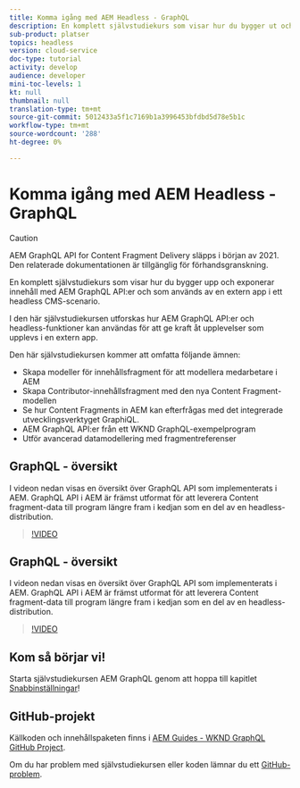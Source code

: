 ```yaml
---
title: Komma igång med AEM Headless - GraphQL
description: En komplett självstudiekurs som visar hur du bygger ut och visar innehåll med hjälp AEM GraphQL API:er.
sub-product: platser
topics: headless
version: cloud-service
doc-type: tutorial
activity: develop
audience: developer
mini-toc-levels: 1
kt: null
thumbnail: null
translation-type: tm+mt
source-git-commit: 5012433a5f1c7169b1a3996453bfdbd5d78e5b1c
workflow-type: tm+mt
source-wordcount: '288'
ht-degree: 0%

---
```



# Komma igång med AEM Headless - GraphQL

>[!CAUTION]
>
> AEM GraphQL API for Content Fragment Delivery släpps i början av 2021.
> Den relaterade dokumentationen är tillgänglig för förhandsgranskning.

En komplett självstudiekurs som visar hur du bygger upp och exponerar innehåll med AEM GraphQL API:er och som används av en extern app i ett headless CMS-scenario.

I den här självstudiekursen utforskas hur AEM GraphQL API:er och headless-funktioner kan användas för att ge kraft åt upplevelser som upplevs i en extern app.

Den här självstudiekursen kommer att omfatta följande ämnen:

* Skapa modeller för innehållsfragment för att modellera medarbetare i AEM
* Skapa Contributor-innehållsfragment med den nya Content Fragment-modellen
* Se hur Content Fragments in AEM kan efterfrågas med det integrerade utvecklingsverktyget GraphiQL.
* AEM GraphQL API:er från ett WKND GraphQL-exempelprogram
* Utför avancerad datamodellering med fragmentreferenser

## GraphQL - översikt

I videon nedan visas en översikt över GraphQL API som implementerats i AEM. GraphQL API i AEM är främst utformat för att leverera Content fragment-data till program längre fram i kedjan som en del av en headless-distribution.

>[!VIDEO](https://video.tv.adobe.com/v/328618/?quality=12&learn=on)

## GraphQL - översikt

I videon nedan visas en översikt över GraphQL API som implementerats i AEM. GraphQL API i AEM är främst utformat för att leverera Content fragment-data till program längre fram i kedjan som en del av en headless-distribution.

>[!VIDEO](https://video.tv.adobe.com/v/328618/?quality=12&learn=on)

## Kom så börjar vi!

Starta självstudiekursen AEM GraphQL genom att hoppa till kapitlet [Snabbinställningar](./setup.md)!

## GitHub-projekt

Källkoden och innehållspaketen finns i [AEM Guides - WKND GraphQL GitHub Project](https://github.com/adobe/aem-guides-wknd-graphql).

Om du har problem med självstudiekursen eller koden lämnar du ett [GitHub-problem](https://github.com/adobe/aem-guides-wknd-graphql/issues).
